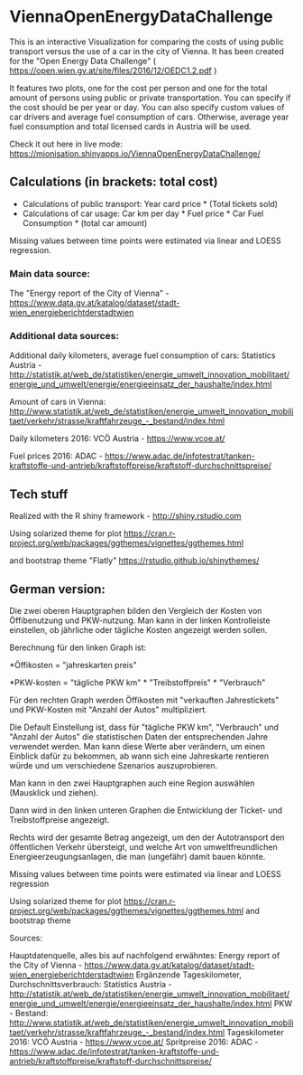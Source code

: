 # ViennaOpenEnergyDataChallenge

This is an interactive Visualization for comparing the costs of using public transport versus the use of a car in the city of Vienna. It has been created for the "Open Energy Data Challenge" ( https://open.wien.gv.at/site/files/2016/12/OEDC1.2.pdf )

It features two plots, one for the cost per person and one for the total amount of persons using public or private transportation. You can specify if the cost should be per year or day. You can also specify custom values of car drivers and average fuel consumption of cars. Otherwise, average year fuel consumption and total licensed cards in Austria will be used.

Check it out here in live mode:
https://mionisation.shinyapps.io/ViennaOpenEnergyDataChallenge/

## Calculations (in brackets: total cost)
* Calculations of public transport:
  Year card price \* (Total tickets sold)
* Calculations of car usage:
  Car km per day \* Fuel price \* Car Fuel Consumption \* (total car amount)

Missing values between time points were estimated via linear and LOESS regression.

### Main data source:

The "Energy report of the City of Vienna" - https://www.data.gv.at/katalog/dataset/stadt-wien_energieberichtderstadtwien

### Additional data sources:

Additional daily kilometers, average fuel consumption of cars: Statistics Austria - http://statistik.at/web_de/statistiken/energie_umwelt_innovation_mobilitaet/energie_und_umwelt/energie/energieeinsatz_der_haushalte/index.html

Amount of cars in Vienna: http://www.statistik.at/web_de/statistiken/energie_umwelt_innovation_mobilitaet/verkehr/strasse/kraftfahrzeuge_-_bestand/index.html

Daily kilometers 2016: VCÖ Austria - https://www.vcoe.at/

Fuel prices 2016: ADAC - https://www.adac.de/infotestrat/tanken-kraftstoffe-und-antrieb/kraftstoffpreise/kraftstoff-durchschnittspreise/

## Tech stuff
Realized with the R shiny framework - http://shiny.rstudio.com

Using solarized theme for plot https://cran.r-project.org/web/packages/ggthemes/vignettes/ggthemes.html

and bootstrap theme "Flatly" https://rstudio.github.io/shinythemes/



## German version:

Die zwei oberen Hauptgraphen bilden den Vergleich der Kosten von Öffibenutzung und PKW-nutzung. Man kann in der linken Kontrolleiste einstellen, ob jährliche oder tägliche Kosten angezeigt werden sollen.

Berechnung für den linken Graph ist:

*Öffikosten = "jahreskarten preis"

*PKW-kosten = "tägliche PKW km" * "Treibstoffpreis" * "Verbrauch"

Für den rechten Graph werden Öffikosten mit "verkauften Jahrestickets" und PKW-Kosten mit "Anzahl der Autos" multipliziert.

Die Default Einstellung ist, dass für "tägliche PKW km", "Verbrauch" und "Anzahl der Autos" die statistischen Daten der entsprechenden Jahre verwendet werden. Man kann diese Werte aber verändern, um einen Einblick dafür zu bekommen, ab wann sich eine Jahreskarte rentieren würde und um verschiedene Szenarios auszuprobieren.

Man kann in den zwei Hauptgraphen auch eine Region auswählen (Mausklick und ziehen).

Dann wird in den linken unteren Graphen die Entwicklung der Ticket- und Treibstoffpreise angezeigt.

Rechts wird der gesamte Betrag angezeigt, um den der Autotransport den öffentlichen Verkehr übersteigt, und welche Art von umweltfreundlichen Energieerzeugungsanlagen, die man (ungefähr) damit bauen könnte.

Missing values between time points were estimated via linear and LOESS regression

Using solarized theme for plot https://cran.r-project.org/web/packages/ggthemes/vignettes/ggthemes.html
and bootstrap theme

Sources:

Hauptdatenquelle, alles bis auf nachfolgend erwähntes: Energy report of the City of Vienna - https://www.data.gv.at/katalog/dataset/stadt-wien_energieberichtderstadtwien
Ergänzende Tageskilometer, Durchschnittsverbrauch: Statistics Austria - http://statistik.at/web_de/statistiken/energie_umwelt_innovation_mobilitaet/energie_und_umwelt/energie/energieeinsatz_der_haushalte/index.html
PKW - Bestand: http://www.statistik.at/web_de/statistiken/energie_umwelt_innovation_mobilitaet/verkehr/strasse/kraftfahrzeuge_-_bestand/index.html
Tageskilometer 2016: VCÖ Austria - https://www.vcoe.at/
Spritpreise 2016: ADAC - https://www.adac.de/infotestrat/tanken-kraftstoffe-und-antrieb/kraftstoffpreise/kraftstoff-durchschnittspreise/
